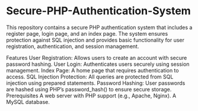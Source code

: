 # Secure-PHP-Authentication-System
This repository contains a secure PHP authentication system that includes a register page, login page, and an index page. The system ensures protection against SQL injection and provides basic functionality for user registration, authentication, and session management.

Features
User Registration: Allows users to create an account with secure password hashing.
User Login: Authenticates users securely using session management.
Index Page: A home page that requires authentication to access.
SQL Injection Protection: All queries are protected from SQL injection using prepared statements.
Password Hashing: User passwords are hashed using PHP’s password_hash() to ensure secure storage.
Prerequisites
A web server with PHP support (e.g., Apache, Nginx).
A MySQL database.
